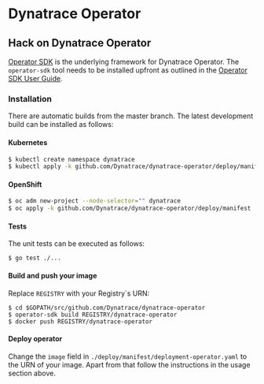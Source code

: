 # Dynatrace Operator

## Hack on Dynatrace Operator

[Operator SDK](https://github.com/operator-framework/operator-sdk) is the underlying framework for Dynatrace Operator. The `operator-sdk` tool needs to be installed upfront as outlined in the
[Operator SDK User Guide](https://github.com/operator-framework/operator-sdk/blob/master/doc/user-guide.md#install-the-operator-sdk-cli).

### Installation

There are automatic builds from the master branch. The latest development build can be installed as follows:

#### Kubernetes
```sh
$ kubectl create namespace dynatrace
$ kubectl apply -k github.com/Dynatrace/dynatrace-operator/deploy/manifest
```

#### OpenShift

```sh
$ oc adm new-project --node-selector="" dynatrace
$ oc apply -k github.com/Dynatrace/dynatrace-operator/deploy/manifest
```

#### Tests

The unit tests can be executed as follows:

```
$ go test ./...
```

#### Build and push your image

Replace `REGISTRY` with your Registry\`s URN:
```
$ cd $GOPATH/src/github.com/Dynatrace/dynatrace-operator
$ operator-sdk build REGISTRY/dynatrace-operator
$ docker push REGISTRY/dynatrace-operator
```

#### Deploy operator

Change the `image` field in `./deploy/manifest/deployment-operator.yaml` to the URN of your image.
Apart from that follow the instructions in the usage section above.
